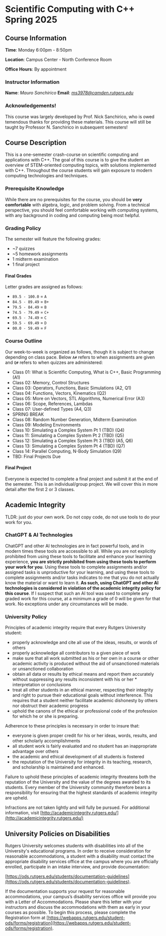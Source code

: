 # Scientific Computing with C++ Spring 2025

## Course Information

**Time**: Monday 6:00pm - 8:50pm

**Location**: Campus Center - North Conference Room

**Office Hours**: By appointment

### Instructor Information

**Name**: *Mauro Sanchirico*
**Email**: *ms3978@camden.rutgers.edu*

### Acknowledgements!

This course was largely developed by Prof. Nick Sanchirico, who is owed temendous thanks for providing these materials. This course will still be taught by Professor N. Sanchirico in subsequent semesters!

## Course Description

This is a one-semester crash-course on scientific computing and applications with C++. The goal of this course is to give the student an overview of STEM-oriented computing topics, with solutions implemented with C++. Throughout the course students will gain exposure to modern computing technologies and techniques.

### Prerequisite Knowledge

While there are no prerequisites for the course, you should be **very comfortable** with algebra, logic, and problem solving. From a technical perspective, you should feel comfortable working with computing systems, with any background in coding and computing being most helpful.

### Grading Policy

The semester will feature the following grades:

* ~7 quizzes
* ~5 homework assignments
* 1 midterm examination
* 1 final project

#### Final Grades

Letter grades are assigned as follows:

* `89.5 - 100.0` = `A`
* `84.5 - 89.49` = `B+`
* `79.5 - 84.49` = `B`
* `74.5 - 79.49` = `C+`
* `69.5 - 74.49` = `C`
* `59.5 - 69.49` = `D`
* `00.0 - 59.49` = `F`

### Course Outline

Our week-to-week is organized as follows, though it is subject to change depending on class pace. Below `A#` refers to when assignments are given and `Q#` refers to when quizzes are administered:

* Class 01: What is Scientific Computing, What is C++, Basic Programming (A1)
* Class 02: Memory, Control Structures
* Class 03: Operators, Functions, Basic Simulations (A2, Q1)
* Class 04: Functions, Vectors, Kinematics (Q2)
* Class 05: More on Vectors, STL Algorithms, Numerical Error (A3)
* Class 06: Scope, References, Lambdas
* Class 07: User-defined Types (A4, Q3)
* SPRING BREAK
* Class 08: Random Number Generation, Midterm Examination
* Class 09: Modeling Environments
* Class 10: Simulating a Complex System Pt 1 (TBD) (Q4)
* Class 11: Simulating a Complex System Pt 2 (TBD) (Q5)
* Class 12: Simulating a Complex System Pt 3 (TBD) (A5, Q6)
* Class 13: Simulating a Complex System Pt 4 (TBD) (Q7)
* Class 14: Parallel Computing, N-Body Simulation (Q9)
* TBD: Final Projects Due

#### Final Project

Everyone is expected to complete a final project and submit it at the end of the semester. This is an individual/group project. We will cover this in more detail after the first 2 or 3 classes.

## Academic Integrity

TLDR: just do your own work. Do not copy code, do not use tools to do your work for you.

### ChatGPT & AI Technologies

ChatGPT and other AI technologies are in fact powerful tools, and in modern times these tools are accessible to all. While you are not explicitly prohibited from using these tools to facilitate and enhance your learning experience, **you are strictly prohibited from using these tools to perform your work for you**. Using these tools to complete assignments and/or assigned tasks is unproductive for your learning, and using these tools to complete assignments and/or tasks indicates to me that you do not actually know the material or want to learn it. **As such, using ChatGPT and other AI technologies is considered in violation of the academic integrity policy for this course**. If I suspect that such an AI tool was used to complete any graded work for this course, at a minimum a grade of 0 will be given for that work. No exceptions under any circumstances will be made.

### University Policy

Principles of academic integrity require that every Rutgers University student:

* properly acknowledge and cite all use of the ideas, results, or words of others
* properly acknowledge all contributors to a given piece of work
* make sure that all work submitted as his or her own in a course or other academic activity is produced without the aid of unsanctioned materials or unsanctioned collaboration
* obtain all data or results by ethical means and report them accurately without suppressing any results inconsistent with his or her * interpretation or conclusions
* treat all other students in an ethical manner, respecting their integrity and right to pursue their educational goals without interference. This requires that a student neither facilitate academic dishonesty by others nor obstruct their academic progress
* uphold the canons of the ethical or professional code of the profession for which he or she is preparing.

Adherence to these principles is necessary in order to insure that:

* everyone is given proper credit for his or her ideas, words, results, and other scholarly accomplishments
* all student work is fairly evaluated and no student has an inappropriate advantage over others
* the academic and ethical development of all students is fostered
* the reputation of the University for integrity in its teaching, research, and scholarship is maintained and enhanced.

Failure to uphold these principles of academic integrity threatens both the reputation of the University and the value of the degrees awarded to its students. Every member of the University community therefore bears a responsibility for ensuring that the highest standards of academic integrity are upheld.

Infractions are not taken lightly and will fully be pursued. For additional information, visit [http://academicintegrity.rutgers.edu/](http://academicintegrity.rutgers.edu/)

## University Policies on Disabilities

Rutgers University welcomes students with disabilities into all of the University's educational programs. In order to receive consideration for reasonable accommodations, a student with a disability must contact the appropriate disability services office at the campus where you are officially enrolled, participate in an intake interview, and provide documentation:

[https://ods.rutgers.edu/students/documentation-guidelines](https://ods.rutgers.edu/students/documentation-guidelines).

If the documentation supports your request for reasonable accommodations, your campus’s disability services office will provide you with a Letter of Accommodations. Please share this letter with your instructors and discuss the accommodations with them as early in your courses as possible. To begin this process, please complete the Registration form at [https://webapps.rutgers.edu/student-ods/forms/registration](https://webapps.rutgers.edu/student-ods/forms/registration).
